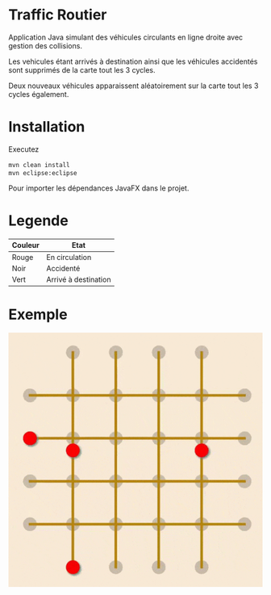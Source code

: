 # Traffic Routier

Application Java simulant des véhicules circulants en ligne droite avec gestion des collisions.

Les vehicules étant arrivés à destination ainsi que les véhicules accidentés sont supprimés de la carte tout les 3 cycles.

Deux nouveaux véhicules apparaissent aléatoirement sur la carte tout les 3 cycles également. 

# Installation

Executez 
```
mvn clean install
mvn eclipse:eclipse
```
Pour importer les dépendances JavaFX dans le projet.

# Legende

| Couleur | Etat |
| ------ | ------ |
| Rouge | En circulation |
| Noir | Accidenté |
| Vert | Arrivé à destination |

# Exemple

![](view.gif)
